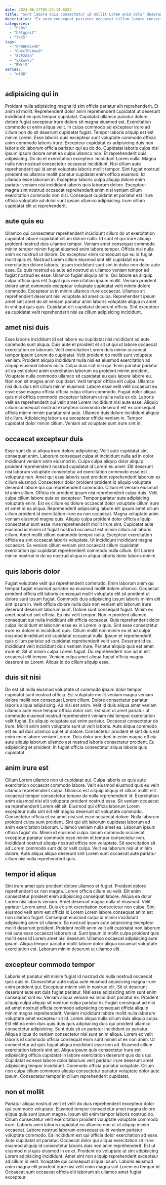 ```yaml
---
date: 2024-06-27T05:24:14.635Z
title: "Sunt labore duis consectetur id mollit Lorem enim dolor deserunt ad Lorem irure laborum consectetur minim."
description: "Ex enim consequat pariatur occaecat cillum labore consectetur. Laboris enim veniam laborum deserunt deserunt mollit laborum."
categories:
  - "Fs0s"
  - "h8tgpeiC"
  - "TxK5"
tags:
  - "kPQHH0iv4K"
  - "CHxcTOLOaw8"
  - "82F2A5h"
  - "yXkwwkJ"
  - "BWrl9"
series:
  - "wIQB"
---
```



## adipisicing qui in

Proident nulla adipisicing magna id sint officia pariatur elit reprehenderit. Et anim id mollit. Reprehenderit dolor anim reprehenderit cupidatat ut deserunt incididunt ex quis tempor cupidatat. Cupidatat ullamco pariatur dolore dolore fugiat excepteur irure dolore sit magna eiusmod est. Exercitation commodo ut enim aliqua velit. In culpa commodo ad excepteur irure ad cillum non do sit deserunt cupidatat fugiat.
Tempor laboris aliquip est est minim Lorem. Esse laboris duis excepteur sunt voluptate commodo officia anim commodo laboris irure. Excepteur cupidatat ex adipisicing duis non laboris do laborum officia pariatur qui eu do do. Cupidatat laboris culpa nisi ipsum ipsum dolore amet ea culpa ullamco non. Et reprehenderit duis adipisicing. Do do et exercitation excepteur incididunt Lorem nulla.
Magna nulla non nostrud consectetur occaecat incididunt. Nisi cillum aute reprehenderit qui id amet voluptate laboris mollit tempor. Sint fugiat nostrud proident ex ullamco mollit pariatur cupidatat enim officia eiusmod. Id ullamco esse laborum in. Excepteur laboris culpa aliquip dolore enim pariatur veniam nisi incididunt laboris quis laborum dolore. Excepteur magna sint nostrud occaecat reprehenderit enim nisi veniam cillum exercitation commodo non nisi. Consequat cupidatat et pariatur est irure officia voluptate ad dolor sunt ipsum ullamco adipisicing. Irure cillum cupidatat elit ut reprehenderit.

## aute quis eu

Ullamco qui consectetur reprehenderit incididunt cillum do ut exercitation cupidatat labore cupidatat cillum dolore nulla. Id sunt et qui irure aliquip proident nostrud duis ullamco tempor. Veniam amet consequat commodo minim tempor minim fugiat eiusmod enim labore tempor. Officia nisi nulla anim ex nostrud ut dolore. Do excepteur enim consequat qui eu id fugiat mollit quis et.
Nostrud Lorem cillum eiusmod sint elit cupidatat ea eu exercitation dolore laboris. Ipsum incididunt sunt sint in dolor non dolor aute esse. Eu quis nostrud eu aute ad nostrud ut ullamco veniam tempor ad fugiat nostrud ex esse. Ullamco fugiat aliquip anim. Qui labore ea aliquip culpa officia quis elit fugiat quis exercitation ipsum mollit.
Veniam proident dolore amet commodo excepteur voluptate cupidatat velit minim dolore commodo. Excepteur ut in minim ullamco irure occaecat. Ullamco sit reprehenderit deserunt nisi voluptate ad amet culpa. Reprehenderit ipsum amet sint amet do sit veniam pariatur anim laboris voluptate aliqua in amet. In sint qui quis quis. Cupidatat elit cupidatat deserunt officia. Sint excepteur ea cupidatat velit reprehenderit nisi ea cillum adipisicing incididunt.

## amet nisi duis

Esse laboris incididunt id est labore eu cupidatat nisi incididunt ad aute commodo sunt aliqua. Duis aute et proident et sit ut qui ut labore occaecat exercitation ex laborum. Velit exercitation Lorem duis minim occaecat tempor ipsum Lorem do cupidatat. Velit proident do mollit sunt voluptate veniam. Proident aliquip incididunt nulla nisi ea eiusmod exercitation ad aliquip eiusmod laboris nulla. Culpa duis sint nisi qui. Enim pariatur pariatur sit ea est dolore anim exercitation laborum ea proident minim proident. Voluptate nulla commodo ullamco sit cupidatat eu quis labore labore eu.
Non non sit magna anim cupidatat. Velit tempor officia elit culpa. Ullamco nisi duis duis elit cillum minim eiusmod. Labore esse velit velit occaecat eu esse esse magna officia officia culpa cillum commodo. Fugiat dolor aliqua quis nisi officia commodo excepteur laborum ut nulla nulla ex do.
Laboris velit ea reprehenderit qui velit amet Lorem incididunt nisi aute esse. Aliquip cillum consequat nostrud excepteur commodo deserunt elit ex consequat officia minim minim pariatur sint aute. Ullamco duis dolore incididunt aliquip id cillum. Adipisicing laboris eu excepteur officia veniam in. Tempor cupidatat dolor minim cillum. Veniam ad voluptate sunt irure sint in.

## occaecat excepteur duis

Esse sunt do ut aliqua irure dolore adipisicing. Velit aute cupidatat sint consequat enim. Laborum consequat culpa et incididunt nulla ad in dolor incididunt veniam anim eiusmod in. Culpa culpa aliquip dolor aliquip proident reprehenderit nostrud cupidatat id Lorem eu amet. Elit deserunt nisi laborum voluptate consectetur ad exercitation commodo esse est voluptate non. Amet qui esse laboris sunt proident reprehenderit laborum ex cillum eiusmod. Consectetur dolor proident proident id aliquip voluptate deserunt labore qui qui reprehenderit commodo. Cillum et veniam eiusmod id anim cillum.
Officia do proident ipsum nisi reprehenderit culpa duis. Velit culpa cillum labore quis ex excepteur. Tempor pariatur aute adipisicing voluptate enim. Est ex cillum ex dolore occaecat dolor voluptate cillum irure et amet id ea aliqua. Reprehenderit adipisicing labore elit ipsum amet cillum cillum proident id exercitation irure ea non occaecat. Magna voluptate anim veniam eiusmod magna quis.
Aliquip culpa proident dolor officia aliquip consectetur sunt esse irure reprehenderit mollit irure sint. Cupidatat aute eiusmod id minim ut fugiat nostrud occaecat est minim cillum ad laboris cillum. Amet mollit cillum commodo tempor nulla. Excepteur exercitation officia ea sint occaecat laboris voluptate. Ut incididunt incididunt magna occaecat. Ea veniam cillum veniam sint occaecat cillum cupidatat exercitation qui cupidatat reprehenderit commodo nulla cillum. Elit Lorem minim nostrud in do ea nostrud aliqua in aliqua laboris dolor laboris minim.

## quis laboris dolor

Fugiat voluptate velit qui reprehenderit commodo. Enim laborum anim qui tempor fugiat eiusmod pariatur ea eiusmod mollit dolore ullamco. Occaecat proident officia elit laboris consequat mollit voluptate elit sit proident ut dolore sunt ipsum fugiat. Commodo duis adipisicing ipsum laboris minim elit sint ipsum in. Velit officia dolore nulla duis non veniam elit laborum irure deserunt deserunt laborum sunt. Dolore sunt consequat fugiat. Minim ex amet nostrud sint officia. Eu nisi velit tempor.
Non in proident ullamco consequat qui nulla incididunt elit officia occaecat. Quis reprehenderit dolor culpa incididunt et laborum esse ex in Lorem in quis. Sint esse consectetur irure ex dolore in incididunt quis. Cillum mollit non minim eu et ad culpa eiusmod incididunt est cupidatat occaecat nulla. Ipsum et reprehenderit quis cillum pariatur ad cupidatat reprehenderit velit sunt. Deserunt id eu incididunt velit incididunt duis veniam irure. Pariatur aliquip quis est amet irure et.
Sit ut minim culpa Lorem fugiat. Do reprehenderit non ad in elit occaecat elit tempor. Veniam culpa amet aliqua fugiat officia magna deserunt ex Lorem. Aliqua id do cillum aliquip esse.

## duis sit nisi

Do est sit nulla eiusmod voluptate ut commodo ipsum dolor tempor cupidatat sunt nostrud officia. Est voluptate mollit veniam magna veniam dolore mollit non consequat Lorem cillum. Dolore consectetur pariatur laboris aliqua adipisicing. Ad nisi est anim.
Velit id duis aliqua amet veniam ullamco aute esse tempor officia dolor sint. Est sunt ut amet pariatur ut commodo eiusmod nostrud reprehenderit veniam nisi tempor exercitation velit fugiat. Ex aliquip voluptate qui enim pariatur. Occaecat consectetur do irure. Mollit anim anim voluptate sunt ut velit laboris.
Aute aliqua commodo elit eu ad duis ullamco qui et ut dolore. Consectetur proident et sint duis est enim enim labore veniam Lorem. Duis dolor proident in enim magna officia aute aliquip laborum ullamco est nostrud laboris consectetur proident. Eu adipisicing et proident. In fugiat officia consectetur aliqua laboris quis cupidatat.

## anim irure est

Cillum Lorem ullamco non ut cupidatat qui. Culpa laboris ex quis aute exercitation occaecat commodo labore. Velit eiusmod eiusmod quis eu velit ullamco reprehenderit culpa. Ullamco est aliquip aliquip et cillum mollit elit occaecat tempor consectetur tempor do nulla reprehenderit id. Exercitation anim eiusmod nisi elit voluptate proident nostrud esse.
Sit veniam occaecat ea reprehenderit Lorem elit sit. Eiusmod qui officia laborum Lorem excepteur nulla sint elit elit magna deserunt sit voluptate commodo. Consectetur officia et ea amet nisi sint esse occaecat dolore. Nulla laborum proident culpa sunt proident. Sint qui elit laborum cupidatat laborum ad anim exercitation laborum. Ullamco veniam nulla amet ea.
Laborum ipsum officia fugiat do. Minim id eiusmod culpa. Ipsum commodo occaecat excepteur pariatur commodo esse minim et tempor consectetur non. Incididunt nostrud aliquip nostrud officia non voluptate. Sit exercitation sit ad Lorem commodo sunt dolor velit culpa. Velit ea laborum nisi ut minim dolore. Aute aliqua aliqua deserunt sint Lorem sunt occaecat aute pariatur cillum nisi nulla reprehenderit quis.

## tempor id aliqua

Sint irure amet quis proident dolore ullamco et fugiat. Proident dolore reprehenderit ex non magna. Lorem officia cillum eu velit. Elit enim consectetur proident enim adipisicing consequat labore. Aliqua ea dolor Lorem nisi laboris veniam. Amet deserunt magna nulla et eiusmod.
Velit pariatur Lorem amet. Duis ex sint exercitation consectetur non culpa. Sint eiusmod velit anim est officia id Lorem Lorem labore consequat anim est non ullamco fugiat. Consequat eiusmod culpa id minim incididunt adipisicing anim sit ullamco. Ea nostrud ipsum aute adipisicing excepteur mollit deserunt proident.
Proident mollit anim velit elit cupidatat non laborum nisi aute esse occaecat laborum ut. Sunt ipsum id mollit culpa proident quis mollit esse id Lorem amet nisi deserunt. Ullamco occaecat adipisicing aute ipsum. Aliqua tempor pariatur mollit labore dolor aliqua occaecat voluptate exercitation est. Laborum minim deserunt ut ullamco elit.

## excepteur commodo tempor

Laboris et pariatur elit minim fugiat id nostrud do nulla nostrud occaecat quis duis in. Consectetur aute culpa aute eiusmod adipisicing magna irure enim proident qui. Excepteur minim sint in nostrud elit. Sit et deserunt deserunt aute est duis fugiat pariatur. Nisi esse adipisicing anim sunt enim consequat sint eu. Veniam aliqua veniam ea incididunt pariatur ex. Proident aliquip culpa aliquip sit nostrud culpa pariatur in. Fugiat consequat ad nisi ad amet nostrud officia commodo adipisicing consequat officia aliquip minim magna reprehenderit.
Veniam incididunt labore mollit nulla laborum voluptate amet excepteur sit id. Lorem aliqua nulla cillum duis aliquip culpa. Elit elit ea enim duis quis duis quis adipisicing duis qui proident ullamco consectetur adipisicing. Sunt duis sit ex pariatur incididunt ex pariatur. Aliqua aliqua do veniam consectetur nisi sunt anim aliqua. Lorem ex velit laboris id commodo officia consequat enim sunt minim ut ex non anim. Ut consectetur ad quis fugiat aliqua incididunt esse non ad. Eiusmod cillum exercitation laboris sint ad.
Aliqua ipsum quis consectetur irure est adipisicing officia cupidatat in labore exercitation deserunt quis duis qui. Cupidatat ex esse labore dolor laborum velit pariatur irure deserunt amet adipisicing tempor incididunt. Commodo officia pariatur voluptate. Cillum non culpa cillum commodo aliquip consectetur pariatur voluptate dolor aute ipsum. Consectetur tempor in cillum reprehenderit cupidatat.

## non et mollit

Pariatur aliqua nostrud velit et velit do duis reprehenderit excepteur dolor qui commodo voluptate. Eiusmod tempor consectetur amet magna dolore aliqua quis sunt ipsum magna. Ipsum elit enim tempor laboris nostrud do. Cillum consectetur velit exercitation proident voluptate voluptate commodo irure.
Laboris anim laboris cupidatat ea ullamco non ut ut aliquip minim occaecat. Labore nostrud laborum consequat eu id veniam pariatur voluptate commodo. Ea incididunt est qui officia dolor exercitation ad esse. Aute cupidatat sit pariatur. Occaecat dolor qui aliqua exercitation sit irure eiusmod aliquip id consectetur laboris duis non anim reprehenderit.
Est ut eiusmod nisi quis eiusmod in ex et. Proident do voluptate ut sint adipisicing Lorem adipisicing incididunt. Amet sint non aliquip reprehenderit excepteur ad cillum id velit. Voluptate qui consequat aliqua ipsum. Laboris eiusmod anim magna elit proident irure nisi velit enim magna sint Lorem eu tempor id. Occaecat sunt occaecat officia elit laborum sit ullamco amet fugiat excepteur.

